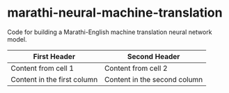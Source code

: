 # marathi-neural-machine-translation
Code for building a Marathi-English machine translation neural network model. 

First Header | Second Header
------------ | -------------
Content from cell 1 | Content from cell 2
Content in the first column | Content in the second column
